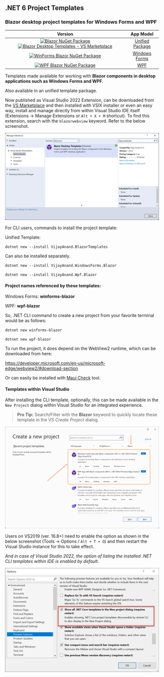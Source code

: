 ## .NET 6 Project Templates

### Blazor desktop project templates for Windows Forms and WPF

| Version | App Model |
| :-----: | :-------: |
| [![Blazor NuGet Package](https://badgen.net/nuget/v/VijayAnand.BlazorTemplates/)](https://www.nuget.org/packages/VijayAnand.BlazorTemplates/) [![Blazor Desktop Templates - VS Marketplace](https://badgen.net/vs-marketplace/v/egvijayanand.blazor-desktop-templates)](https://marketplace.visualstudio.com/items?itemName=egvijayanand.blazor-desktop-templates) | [Unified Package](https://www.nuget.org/packages/VijayAnand.BlazorTemplates/)|
| [![WinForms Blazor NuGet Package](https://badgen.net/nuget/v/VijayAnand.WindowsForms.Blazor/)](https://www.nuget.org/packages/VijayAnand.WindowsForms.Blazor/) | [Windows Forms](https://www.nuget.org/packages/VijayAnand.WindowsForms.Blazor/)|
| [![WPF Blazor NuGet Package](https://badgen.net/nuget/v/VijayAnand.Wpf.Blazor/)](https://www.nuget.org/packages/VijayAnand.Wpf.Blazor/) | [WPF](https://www.nuget.org/packages/VijayAnand.Wpf.Blazor/)|

Templates made available for working with **Blazor components in desktop applications such as Windows Forms and WPF**.

Also available in an unified template package.

Now published as Visual Studio 2022 Extension, can be downloaded from the [VS Marketplace](https://marketplace.visualstudio.com/items?itemName=egvijayanand.blazor-desktop-templates) and then installed with VSIX installer or even an easy way, install and manage directly from within Visual Studio IDE itself (Extensions -> Manage Extensions or `Alt + X + M` shortcut). To find this extension, search with the `blazorwebview` keyword. Refer to the below screenshot.

![Visual Studio – Manage Extensions (Blazor Desktop Templates in focus)](./images/vs-manage-extensions.png)

For CLI users, commands to install the project template:

Unified Template:

```shell
dotnet new --install VijayAnand.BlazorTemplates
```

Can also be installed separately.

```shell
dotnet new --install VijayAnand.WindowsForms.Blazor
```

```shell
dotnet new --install VijayAnand.Wpf.Blazor
```

#### Project names referenced by these templates:

Windows Forms: **winforms-blazor**

WPF: **wpf-blazor**

So, .NET CLI command to create a new project from your favorite terminal would be as follows:

```shell
dotnet new winforms-blazor
```

```shell
dotnet new wpf-blazor
```

To run the project, it does depend on the WebView2 runtime, which can be downloaded from here:

https://developer.microsoft.com/en-us/microsoft-edge/webview2/#download-section

Or can easily be installed with [Maui Check](https://github.com/Redth/dotnet-maui-check) tool.

#### Templates within Visual Studio

After installing the CLI template, optionally, this can be made available in the `New Project` dialog within Visual Studio for an integrated experience.

> **Pro Tip:** Search/Filter with the **Blazor** keyword to quickly locate these template in the VS _Create Project_ dialog.

![Blazor Desktop Project Templates within Visual Studio 2022](./images/blazor-desktop-templates.png)

Users on VS2019 (ver. 16.8+) need to enable the option as shown in the below screenshot (Tools -> Options / `Alt + T + O`) and then restart the Visual Studio instance for this to take effect.

_And in case of Visual Studio 2022, the option of listing the installed .NET CLI templates within IDE is enabled by default._

![CLI Project Templates within Visual Studio 2019](./images/cli-templates-option-enable.png)
